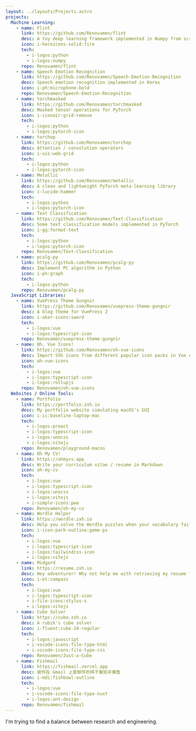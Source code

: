```yaml
---
layout: ../layouts/Projects.astro
projects:
  Machine Learning:
    - name: Flint
      link: https://github.com/Renovamen/flint
      desc: A toy deep learning framework implemented in Numpy from scratch
      icon: i-heroicons-solid:fire
      tech: 
        - i-logos:python
        - i-logos:numpy
      repo: Renovamen/flint
    - name: Speech Emotion Recognition
      link: https://github.com/Renovamen/Speech-Emotion-Recognition
      desc: Speech emotion recognition implemented in Keras
      icon: i-ph:microphone-bold
      repo: Renovamen/Speech-Emotion-Recognition
    - name: torchmasked
      link: https://github.com/Renovamen/torchmasked
      desc: Masked tensor operations for PyTorch
      icon: i-iconoir:grid-remove
      tech:
        - i-logos:python
        - i-logos:pytorch-icon
    - name: torchop
      link: https://github.com/Renovamen/torchop
      desc: Attention / convolution operators
      icon: i-uis:web-grid
      tech:
        - i-logos:python
        - i-logos:pytorch-icon
    - name: Metallic
      link: https://github.com/Renovamen/metallic
      desc: A clean and lightweight PyTorch meta-learning library
      icon: i-lucide:hammer
      tech:
        - i-logos:python
        - i-logos:pytorch-icon
    - name: Text Classification
      link: https://github.com/Renovamen/Text-Classification
      desc: Some text classification models implemented in PyTorch
      icon: i-gg:format-text
      tech:
        - i-logos:python
        - i-logos:pytorch-icon
      repo: Renovamen/Text-Classification
    - name: pcalg-py
      link: https://github.com/Renovamen/pcalg-py
      desc: Implement PC algorithm in Python
      icon: i-ph:graph
      tech: 
        - i-logos:python
      repo: Renovamen/pcalg-py
  JavaScript Libraries:
    - name: VuePress Theme Gungnir
      link: https://github.com/Renovamen/vuepress-theme-gungnir
      desc: A blog theme for VuePress 2
      icon: i-akar-icons:sword
      tech:
        - i-logos:vue
        - i-logos:typescript-icon
      repo: Renovamen/vuepress-theme-gungnir
    - name: Oh, Vue Icons!
      link: https://github.com/Renovamen/oh-vue-icons
      desc: Import SVG icons from different popular icon packs in Vue easily
      icon: oh-vue-icons
      tech:
        - i-logos:vue
        - i-logos:typescript-icon
        - i-logos:rollupjs
      repo: Renovamen/oh-vue-icons
  Websites / Online Tools:
    - name: Portfolio
      link: https://portfolio.zxh.io
      desc: My portfolio website simulating macOS's GUI
      icon: i-ic:baseline-laptop-mac
      tech:
        - i-logos:preact
        - i-logos:typescript-icon
        - i-logos:unocss
        - i-logos:vitejs
      repo: Renovamen/playground-macos
    - name: Oh My CV!
      link: https://ohmycv.app
      desc: Write your curriculum vitae / resume in Markdown
      icon: oh-my-cv
      tech:
        - i-logos:vue
        - i-logos:typescript-icon
        - i-logos:unocss
        - i-logos:vitejs
        - i-simple-icons:pwa
      repo: Renovamen/oh-my-cv
    - name: Wordle Helper
      link: https://wordle.zxh.io
      desc: Help you solve the Wordle puzzles when your vocabulary fails you
      icon: i-icon-park-outline:game-ps
      tech:
        - i-logos:vue
        - i-logos:typescript-icon
        - i-logos:tailwindcss-icon
        - i-logos:vitejs
    - name: Midgard
      link: https://resume.zxh.io
      desc: Hey adventurer! Why not help me with retrieving my resume fragments back!
      icon: i-et:compass
      tech:
        - i-logos:vue
        - i-logos:typescript-icon
        - i-file-icons:stylus-s
        - i-logos:vitejs
    - name: Cube Solver
      link: https://cube.zxh.io
      desc: A rubik's cube solver
      icon: i-fluent:cube-24-regular
      tech:
        - i-logos:javascript
        - i-vscode-icons:file-type-html
        - i-vscode-icons:file-type-css
      repo: Renovamen/Just-a-Cube
    - name: Fishmail
      link: https://fishmail.vercel.app
      desc: 装作在 Gmail 上查邮件的样子看知乎摸鱼
      icon: i-mdi:fishbowl-outline
      tech:
        - i-logos:vue
        - i-vscode-icons:file-type-nuxt
        - i-logos:ant-design
      repo: Renovamen/fishmail
---
```


I'm trying to find a balance between research and engineering.
